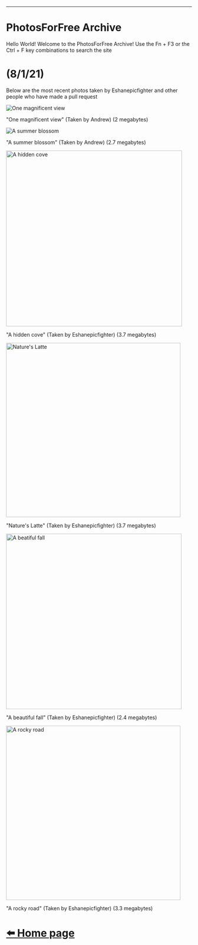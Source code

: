 ***
# PhotosForFree Archive
Hello World! Welcome to the PhotosForFree Archive! Use the Fn + F3 or the Ctrl + F key combinations to search the site 
# (8/1/21)      



Below are the most recent photos taken by Eshanepicfighter and other people who have made a pull request

      

![One magnificent view](https://user-images.githubusercontent.com/79593316/127779597-86eb1f90-78b2-48dd-92a3-a8602042221f.png)







"One magnificent view" (Taken by Andrew) (2 megabytes)







![A summer blossom](https://user-images.githubusercontent.com/79593316/127779540-70166c3f-7acc-4ea0-b69f-6ae119ee2235.png)







"A summer blossom" (Taken by Andrew) (2.7 megabytes)







<img width="477" alt="A hidden cove" src="https://user-images.githubusercontent.com/79593316/127756718-008cdf7e-42d5-447f-9178-cef608d3860b.PNG">







"A hidden cove" (Taken by Eshanepicfighter) (3.7 megabytes)











<img width="473" alt="Nature's Latte" src="https://user-images.githubusercontent.com/79593316/127756763-d9d9dd02-364b-420d-8796-a471138d46d7.PNG">







"Nature's Latte" (Taken by Eshanepicfighter) (3.7 megabytes)











<img width="476" alt="A beatiful fall" src="https://user-images.githubusercontent.com/79593316/127756838-9e63f172-62f0-4df0-ab0a-04c697e3e412.PNG">







"A beautiful fall" (Taken by Eshanepicfighter) (2.4 megabytes)











<img width="473" alt="A rocky road" src="https://user-images.githubusercontent.com/79593316/127756855-80a43c9b-2645-4bfb-aa39-7d6e7cb022a6.PNG">







"A rocky road" (Taken by Eshanepicfighter) (3.3 megabytes)



        




# [⬅️ Home page](index.md)
